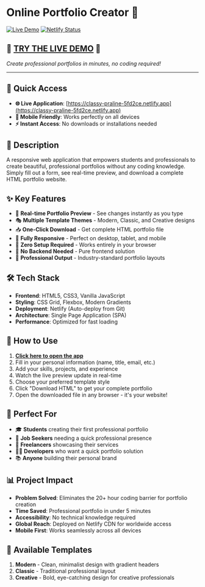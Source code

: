 # Online Portfolio Creator 🚀

[![Live Demo](https://img.shields.io/badge/Live%20Demo-View%20App-blue?style=for-the-badge&logo=netlify)](https://classy-praline-5fd2ce.netlify.app)
[![Netlify Status](https://api.netlify.com/api/v1/badges/your-site-id/deploy-status)](https://app.netlify.com/sites/classy-praline-5fd2ce/deploys)

## 🌟 [**TRY THE LIVE DEMO**](https://classy-praline-5fd2ce.netlify.app) 🌟

*Create professional portfolios in minutes, no coding required!*

---

## 🔗 Quick Access
- **🌐 Live Application**: [https://classy-praline-5fd2ce.netlify.app](https://classy-praline-5fd2ce.netlify.app)
- **📱 Mobile Friendly**: Works perfectly on all devices
- **⚡ Instant Access**: No downloads or installations needed

## 📝 Description
A responsive web application that empowers students and professionals to create beautiful, professional portfolios without any coding knowledge. Simply fill out a form, see real-time preview, and download a complete HTML portfolio website.

## ✨ Key Features
- 🎨 **Real-time Portfolio Preview** - See changes instantly as you type
- 🎭 **Multiple Template Themes** - Modern, Classic, and Creative designs
- 📥 **One-Click Download** - Get complete HTML portfolio file
- 📱 **Fully Responsive** - Perfect on desktop, tablet, and mobile
- 🚀 **Zero Setup Required** - Works entirely in your browser
- 💾 **No Backend Needed** - Pure frontend solution
- 🎯 **Professional Output** - Industry-standard portfolio layouts

## 🛠 Tech Stack
- **Frontend**: HTML5, CSS3, Vanilla JavaScript
- **Styling**: CSS Grid, Flexbox, Modern Gradients
- **Deployment**: Netlify (Auto-deploy from Git)
- **Architecture**: Single Page Application (SPA)
- **Performance**: Optimized for fast loading

## 🚀 How to Use
1. **[Click here to open the app](https://classy-praline-5fd2ce.netlify.app)**
2. Fill in your personal information (name, title, email, etc.)
3. Add your skills, projects, and experience
4. Watch the live preview update in real-time
5. Choose your preferred template style
6. Click "Download HTML" to get your complete portfolio
7. Open the downloaded file in any browser - it's your website!

## 🎯 Perfect For
- 🎓 **Students** creating their first professional portfolio
- 💼 **Job Seekers** needing a quick professional presence
- 🚀 **Freelancers** showcasing their services
- 👨‍💻 **Developers** who want a quick portfolio solution
- 📚 **Anyone** building their personal brand

## 📊 Project Impact
- **Problem Solved**: Eliminates the 20+ hour coding barrier for portfolio creation
- **Time Saved**: Professional portfolio in under 5 minutes
- **Accessibility**: No technical knowledge required
- **Global Reach**: Deployed on Netlify CDN for worldwide access
- **Mobile First**: Works seamlessly across all devices

## 🎨 Available Templates
1. **Modern** - Clean, minimalist design with gradient headers
2. **Classic** - Traditional professional layout
3. **Creative** - Bold, eye-catching design for creative professionals



